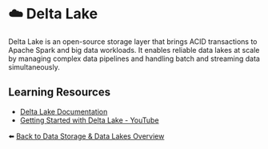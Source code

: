 # ☁️ Delta Lake

Delta Lake is an open-source storage layer that brings ACID transactions to Apache Spark and big data workloads. It enables reliable data lakes at scale by managing complex data pipelines and handling batch and streaming data simultaneously.

## Learning Resources
- [Delta Lake Documentation](https://docs.delta.io/latest/index.html)
- [Getting Started with Delta Lake - YouTube](https://www.youtube.com/watch?v=LJtShrQqYZY)

⬅️ [Back to Data Storage & Data Lakes Overview](../../README.md#️-data-storage--data-lakes)

